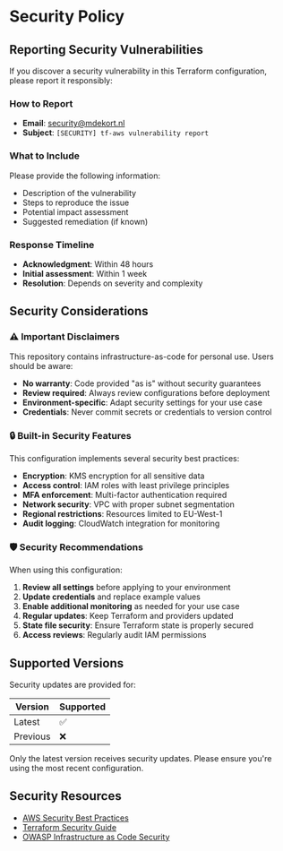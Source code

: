# Security Policy

## Reporting Security Vulnerabilities

If you discover a security vulnerability in this Terraform configuration, please report it responsibly:

### How to Report

- **Email**: [security@mdekort.nl](mailto:security@mdekort.nl)
- **Subject**: `[SECURITY] tf-aws vulnerability report`

### What to Include

Please provide the following information:
- Description of the vulnerability
- Steps to reproduce the issue
- Potential impact assessment
- Suggested remediation (if known)

### Response Timeline

- **Acknowledgment**: Within 48 hours
- **Initial assessment**: Within 1 week
- **Resolution**: Depends on severity and complexity

## Security Considerations

### ⚠️ Important Disclaimers

This repository contains infrastructure-as-code for personal use. Users should be aware:

- **No warranty**: Code provided "as is" without security guarantees
- **Review required**: Always review configurations before deployment
- **Environment-specific**: Adapt security settings for your use case
- **Credentials**: Never commit secrets or credentials to version control

### 🔒 Built-in Security Features

This configuration implements several security best practices:

- **Encryption**: KMS encryption for all sensitive data
- **Access control**: IAM roles with least privilege principles
- **MFA enforcement**: Multi-factor authentication required
- **Network security**: VPC with proper subnet segmentation
- **Regional restrictions**: Resources limited to EU-West-1
- **Audit logging**: CloudWatch integration for monitoring

### 🛡️ Security Recommendations

When using this configuration:

1. **Review all settings** before applying to your environment
2. **Update credentials** and replace example values
3. **Enable additional monitoring** as needed for your use case
4. **Regular updates**: Keep Terraform and providers updated
5. **State file security**: Ensure Terraform state is properly secured
6. **Access reviews**: Regularly audit IAM permissions

## Supported Versions

Security updates are provided for:

| Version | Supported |
|---------|-----------|
| Latest  | ✅        |
| Previous| ❌        |

Only the latest version receives security updates. Please ensure you're using the most recent configuration.

## Security Resources

- [AWS Security Best Practices](https://aws.amazon.com/architecture/security-identity-compliance/)
- [Terraform Security Guide](https://developer.hashicorp.com/terraform/tutorials/configuration-language/sensitive-variables)
- [OWASP Infrastructure as Code Security](https://owasp.org/www-project-devsecops-guideline/)